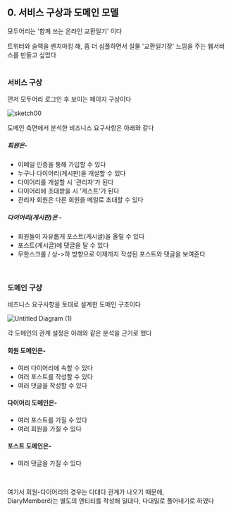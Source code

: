 ## 0. 서비스 구상과 도메인 모델



모두어리는 '함께 쓰는 온라인 교환일기' 이다  

트위터와 슬랙을 벤치마킹 해, 좀 더 심플하면서 실물 '교환일기장' 느낌을 주는 웹서비스를 만들고 싶었다  
<br>


### 서비스 구상  

먼저 모두어리 로그인 후 보이는 페이지 구상이다  

![sketch00](https://user-images.githubusercontent.com/80666066/116812151-33545980-ab88-11eb-829a-4f1c70a5a67a.png)


도메인 측면에서 분석한 비즈니스 요구사항은 아래와 같다  

##### 회원은-

- 이메일 인증을 통해 가입할 수 있다 
- 누구나 다이어리(게시판)을 개설할 수 있다  
- 다이어리를 개설할 시 '관리자'가 된다
- 다이어리에 초대받을 시 '게스트'가 된다  
- 관리자 회원은 다른 회원을 메일로 초대할 수 있다  

##### 다이어리(게시판)은 -

- 회원들이 자유롭게 포스트(게시글)을 올릴 수 있다
- 포스트(게시글)에 댓글을 달 수 있다  
- 무한스크롤 / 상->하 방향으로 이제까지 작성된 포스트와 댓글을 보여준다  
<br>


### 도메인 구상

비즈니스 요구사항을 토대로 설계한 도메인 구조이다  

![Untitled Diagram (1)](https://user-images.githubusercontent.com/80666066/116812224-93e39680-ab88-11eb-8937-613483bdf503.png)  

각 도메인의 관계 설정은 아래와 같은 분석을 근거로 했다  

#### 회원 도메인은-

- 여러 다이어리에 속할 수 있다
- 여러 포스트를 작성할 수 있다
- 여러 댓글을 작성할 수 있다  


#### 다이어리 도메인은-
- 여러 포스트를 가질 수 있다  
- 여러 회원을 가질 수 있다  


#### 포스트 도메인은-
- 여러 댓글을 가질 수 있다  
<br>

여기서 회원-다이어리의 경우는 다대다 관계가 나오기 때문에,  
DiaryMember라는 별도의 엔티티를 작성해 일대다, 다대일로 풀어내기로 하였다  



